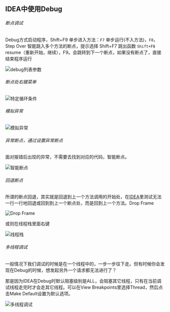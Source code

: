## IDEA中使用Debug

###### 断点调试 

Debug方式启动程序，Shift+F9
单步进入方法：`F7`
单步运行(不入方法)，`F8`，Step Over
智能跳入多个方法的断点，提示选择  Shift+F7
跳出函数 `Shift+F8`	
resume（重新开始，继续），F9。会跳转到下一个断点，如果没有断点了，直接结束程序运行

![debug列表参数](F:\hexo\vuepress\docs\.vuepress\picBak\1554095601938.png)

###### 断点处右键菜单

![特定循环条件](F:\hexo\vuepress\docs\.vuepress\picBak\1554095652227.png)

###### 模拟异常

![模拟异常](F:\hexo\vuepress\docs\.vuepress\picBak\moniException.gif)



###### 异常断点，通过设置异常断点

面对报错后出现的异常，不需要去找到对应的代码，智能断点。

![智能断点](F:\hexo\vuepress\docs\.vuepress\picBak\ai-breakpoint.gif)

###### 回退断点

所谓的断点回退，其实就是回退到上一个方法调用的开始处，在[IDEA](http://mp.weixin.qq.com/s?__biz=MzI4Njc5NjM1NQ==&mid=2247488006&idx=1&sn=d5c66d84724b1deebac6604749d04bf5&chksm=ebd62d2adca1a43cb136b5740621e25854537054b9b3cac7451fd21ea55c0fc247e07a49d8cd&scene=21#wechat_redirect)里测试无法一行一行地回退或回到到上一个断点处，而是回到上一个方法。Drop Frame 

![Drop Frame](F:\hexo\vuepress\docs\.vuepress\picBak\1555819742798.png)



或则在线程栈里面右键

![线程栈](F:\hexo\vuepress\docs\.vuepress\picBak\1555819854822.png)



###### 多线程调试

一般情况下我们调试的时候是在一个线程中的，一步一步往下走。但有时候你会发现在Debug的时候，想发起另外一个请求都无法进行了？

那是因为IDEA在Debug时默认阻塞级别是ALL，会阻塞其它线程，只有在当前调试线程走完时才会走其它线程。可以在View Breakpoints里选择Thread，然后点击Make Default设置为默认选项。

![多线程调试](F:\hexo\vuepress\docs\.vuepress\picBak\mul_thread.gif)